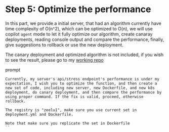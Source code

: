 # Step 5: Optimize the performance

In this part, we provide a initial server, that had an algorithm currently have time complexity of O(n^2), which can be optimized to O(n), we will use copilot `agent` mode to let it fully optimize our algorithm, create canaray deployments, reading console output and compare the performance, finally, give suggestions to rollback or use the new deployment.

The canary deployment and optimized algorithm is not included, if you wish to see the result, please go to my [working repo](https://github.com/Zhiyuanlu000217/cst8922-demo/tree/optimize_performance)

prompt 

```
Currently, my server's api/stress endpoint's performance is under my expectation, I wish you to optimize the function, and then create a new set of code, including new server, new Dockerfile, and new k8s deployment, do canary deployment, and then compare the performance by using proper command. If the fix is valid, proceed, otherwise rollback.

The registry is "zeelu1", make sure you use current set in deployment.yml and Dockerfile.

Note that make sure you replicate the set in Dockerfile
``